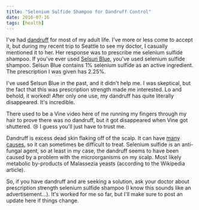 ```yaml
---
title: "Selenium Sulfide Shampoo for Dandruff Control"
date: 2016-07-16
tags: [health]
---
```


I've had [dandruff](https://en.wikipedia.org/wiki/Dandruff) for most of my adult life. I've more or less come to accept it, but during my recent trip to Seattle to see my doctor, I casually mentioned it to her. Her response was to prescribe me selenium sulfide shampoo. If you've ever used [Selsun Blue](https://en.wikipedia.org/wiki/Selsun_Blue), you've used selenium sulfide shampoo. Selsun Blue contains 1% selenium sulfide as an active ingredient. The prescription I was given has 2.25%.

I've used Selsun Blue in the past, and it didn't help me. I was skeptical, but the fact that this was prescription strength made me interested. Lo and behold, it worked! After only one use, my dandruff has quite literally disappeared. It's incredible.

<aside>There used to be a Vine video here of me running my fingers through my hair to prove there was no dandruff, but it got disappeared when Vine got shuttered. 😢 I guess you'll just have to trust me.</aside>

Dandruff is excess dead skin flaking off of the scalp. It can have [many causes](https://en.wikipedia.org/wiki/Dandruff#Causes), so it can sometimes be difficult to treat. Selenium sulfide is an anti-fungal agent, so at least in my case, the dandruff seems to have been caused by a problem with the microorganisms on my scalp. Most likely metabolic by-products of Malassezia yeasts (according to the Wikipedia article).

So, if you have dandruff and are seeking a solution, ask your doctor about prescription strength selenium sulfide shampoo (I know this sounds like an advertisement…). It's worked for me so far, but I'll make sure to post an update here if things change.
